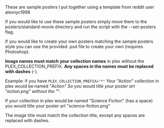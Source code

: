 These are sample posters I put together using a template from reddit user alexnyc1998

If you would like to use these sample posters simply move them to the posters/standard-movie directory and run the
script with the --set-posters flag.

If you would like to create your own posters matching the sample posters style you can use the provided .psd file to create your own (requires Photoshop).

**Image names must match your collection names** in plex without the PLEX_COLLECTION_PREFIX. **Any spaces in the names must be replaced with dashes** (-).

Example: 
if you have `PLEX_COLLECTION_PREFIX="*"`
Your "Action" collection in plex would be named "*Action"
So you would title your poster art "action.png" without the "*".

If your collection in plex would be named "Science Fiction" (has a space)
you would title your poster art "science-fiction.png"

The image title must match the collection title, except any spaces are replaced with dashes.

